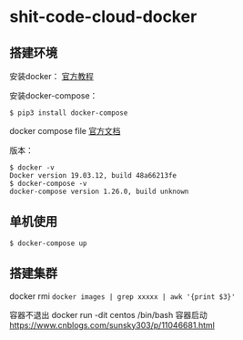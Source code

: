 # shit-code-cloud-docker

## 搭建环境

安装docker： [官方教程](https://docs.docker.com/engine/install/)

安装docker-compose： 

```shell script
$ pip3 install docker-compose
```

docker compose file [官方文档](https://docs.docker.com/compose/compose-file/)

版本：
```shell script
$ docker -v
Docker version 19.03.12, build 48a66213fe
$ docker-compose -v
docker-compose version 1.26.0, build unknown
```

## 单机使用

```shell script
$ docker-compose up
```

## 搭建集群

docker rmi `docker images | grep xxxxx | awk '{print $3}'`


容器不退出
docker run -dit centos /bin/bash
容器启动
https://www.cnblogs.com/sunsky303/p/11046681.html

